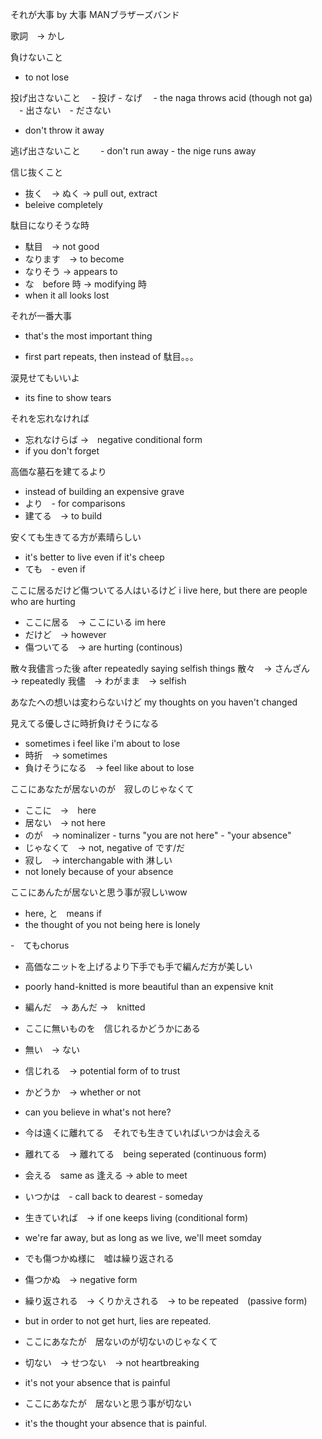 それが大事 by 大事 MANブラザーズバンド

歌詞　→ かし

負けないこと
  - to not lose

投げ出さないこと
　- 投げ - なげ　 - the naga throws acid (though not ga)
　- 出さない　- ださない
  - don't throw it away

逃げ出さないこと
　　- don't run away - the nige runs away

信じ抜くこと
  - 抜く　→ ぬく → pull out, extract
  - beleive completely

駄目になりそうな時　
- 駄目　→ not good
- なります　→ to become
- なりそう → appears to
- な　before 時 -> modifying 時
- when it all looks lost

それが一番大事
- that's the most important thing

- first part repeats, then instead of 駄目。。。

涙見せてもいいよ
- its fine to show tears

それを忘れなければ
- 忘れなけらば ->　negative conditional form
- if you don't forget

高価な墓石を建てるより
- instead of building an expensive grave
- より　- for comparisons
- 建てる　→ to build

安くても生きてる方が素晴らしい
- it's better to live even if it's cheep
- ても　- even if

ここに居るだけど傷ついてる人はいるけど
 i live here, but there are people who are hurting
- ここに居る　→ ここにいる im here
- だけど　→ however
- 傷ついてる　→ are hurting (continous)

散々我儘言った後
after repeatedly saying selfish things
散々　→ さんざん　→ repeatedly
我儘　→ わがまま　→ selfish

あなたへの想いは変わらないけど
my thoughts on you haven't changed

見えてる優しさに時折負けそうになる
- sometimes i feel like i'm about to lose
- 時折　→ sometimes
- 負けそうになる　→ feel like about to lose

ここにあなたが居ないのが　寂しのじゃなくて
- ここに　→　here
- 居ない　→ not here
- のが　→ nominalizer - turns "you are not here" - "your absence"
- じゃなくて　→ not, negative of です/だ
- 寂し　→ interchangable with 淋しい
- not lonely because of your absence

ここにあんたが居ないと思う事が寂しいwow
- here, と　means if
- the thought of you not being here is lonely

-　てもchorus

- 高価なニットを上げるより下手でも手で編んだ方が美しい
- poorly hand-knitted is more beautiful than an expensive knit
- 編んだ　→ あんだ →　knitted

- ここに無いものを　信じれるかどうかにある
- 無い　→ ない
- 信じれる　→ potential form of to trust
- かどうか　→ whether or not
- can you believe in what's not here?

- 今は遠くに離れてる　それでも生きていればいつかは会える
- 離れてる　-> 離れてる　being seperated (continuous form)
- 会える　same as 逢える -> able to meet
- いつかは　- call back to dearest - someday
- 生きていれば　→ if one keeps living (conditional form)
- we're far away, but as long as we live, we'll meet somday

- でも傷つかぬ様に　嘘は繰り返される
- 傷つかぬ　→ negative form
- 繰り返される　→ くりかえされる　→ to be repeated　(passive form)
- but in order to not get hurt, lies are repeated.

- ここにあなたが　居ないのが切ないのじゃなくて
- 切ない　→ せつない　→ not heartbreaking
- it's not your absence that is painful

- ここにあなたが　居ないと思う事が切ない
- it's the thought your absence that is painful.